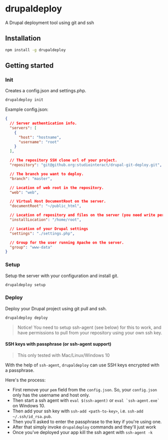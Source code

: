 # drupaldeploy

A Drupal deployment tool using git and ssh

## Installation

```bash
npm install -g drupaldeploy
```

## Getting started

### Init

Creates a config.json and settings.php.

```bash
drupaldeploy init
```

Example config.json:
```json
{
  // Server authentication info.
  "servers": [
    {
      "host": "hostname",
      "username": "root"
    }
  ],

  // The repository SSH clone url of your project.
  "repository": "git@github.org:studiointeract/drupal-git-deploy.git",

  // The branch you want to deploy.
  "branch": "master",

  // Location of web root in the repository.
  "web": "web",

  // Virtual Host DocumentRoot on the server.
  "documentRoot": "~/public_html",

  // Location of repository and files on the server (you need write permission).
  "installLocation": "/home/root",

  // Location of your Drupal settings
  "settings": "./settings.php",

  // Group for the user running Apache on the server.
  "group": "www-data"
}
```


### Setup

Setup the server with your configuration and install git.

```bash
drupaldeploy setup
```

### Deploy

Deploy your Drupal project using git pull and ssh.

```bash
drupaldeploy deploy
```

> Notice! You need to setup ssh-agent (see below) for this to work, and have permissions to pull from your repository using your own ssh key.

#### SSH keys with passphrase (or ssh-agent support)

> This only tested with Mac/Linux/Windows 10

With the help of `ssh-agent`, `drupaldeploy` can use SSH keys encrypted with a
passphrase.

Here's the process:

* First remove your `pem` field from the `config.json`. So, your `config.json` only has the username and host only.
* Then start a ssh agent with `eval $(ssh-agent)` or ``eval `ssh-agent.exe` `` on Windows 10.
* Then add your ssh key with `ssh-add <path-to-key>`, i.e. `ssh-add ~/.ssh/id_rsa.pub`.
* Then you'll asked to enter the passphrase to the key if you're using one.
* After that simply invoke `drupaldeploy` commands and they'll just work
* Once you've deployed your app kill the ssh agent with `ssh-agent -k`
